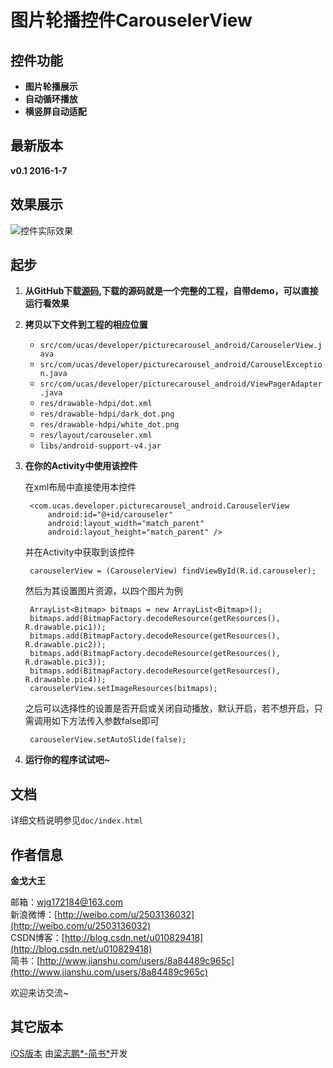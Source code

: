图片轮播控件CarouselerView
==========================
控件功能
--------------
+ **图片轮播展示**
+ **自动循环播放**
+ **横竖屏自动适配**

最新版本
-------
**v0.1 2016-1-7**

效果展示
--------
![控件实际效果](https://github.com/jingedawang/Resources/blob/master/recording.gif?raw=true)

起步
----
1. **从GitHub下载[源码](https://github.com/jingedawang/PictureCarousel_Android),下载的源码就是一个完整的工程，自带demo，可以直接运行看效果**

2. **拷贝以下文件到工程的相应位置**

    + `src/com/ucas/developer/picturecarousel_android/CarouselerView.java`
    + `src/com/ucas/developer/picturecarousel_android/CarouselException.java`
    + `src/com/ucas/developer/picturecarousel_android/ViewPagerAdapter.java`
    + `res/drawable-hdpi/dot.xml`
    + `res/drawable-hdpi/dark_dot.png`
    + `res/drawable-hdpi/white_dot.png`
    + `res/layout/carouseler.xml`
    + `libs/android-support-v4.jar`
    
3. **在你的Activity中使用该控件**

    在xml布局中直接使用本控件
    
        <com.ucas.developer.picturecarousel_android.CarouselerView
            android:id="@+id/carouseler"
    	    android:layout_width="match_parent"
    	    android:layout_height="match_parent" />
    
    并在Activity中获取到该控件
    
        carouselerView = (CarouselerView) findViewById(R.id.carouseler);
    
    然后为其设置图片资源，以四个图片为例
    
        ArrayList<Bitmap> bitmaps = new ArrayList<Bitmap>();
        bitmaps.add(BitmapFactory.decodeResource(getResources(), R.drawable.pic1));
        bitmaps.add(BitmapFactory.decodeResource(getResources(), R.drawable.pic2));
        bitmaps.add(BitmapFactory.decodeResource(getResources(), R.drawable.pic3));
        bitmaps.add(BitmapFactory.decodeResource(getResources(), R.drawable.pic4));
        carouselerView.setImageResources(bitmaps);
    
    之后可以选择性的设置是否开启或关闭自动播放，默认开启，若不想开启，只需调用如下方法传入参数false即可
    
        carouselerView.setAutoSlide(false);
        
4. **运行你的程序试试吧~**

文档
----
详细文档说明参见`doc/index.html`

作者信息
--------
**金戈大王**

邮箱：wjg172184@163.com<br>
新浪微博：[http://weibo.com/u/2503136032](http://weibo.com/u/2503136032)<br>
CSDN博客：[http://blog.csdn.net/u010829418](http://blog.csdn.net/u010829418)<br>
简书：[http://www.jianshu.com/users/8a84489c965c](http://www.jianshu.com/users/8a84489c965c)

欢迎来访交流~

其它版本
--------
[iOS版本](https://github.com/mingjiameng/LZP_PictureCarousel.git) 由[梁志鹏*-简书*](http://www.jianshu.com/users/d68767f43bf1/latest_articles)开发

